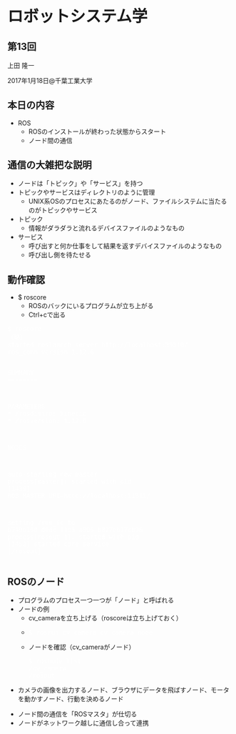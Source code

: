 <h2></h2>
<h1 style="font-size: 250%;">ロボットシステム学</h1>
<h2>第13回</h2>
上田 隆一

2017年1月18日\@千葉工業大学

<!--nextpage-->
<h2>本日の内容</h2>
<ul>
 	<li>ROS
<ul>
 	<li>ROSのインストールが終わった状態からスタート</li>
 	<li>ノード間の通信</li>
</ul>
</li>
</ul>
<h2><!--nextpage--></h2>
<h2>通信の大雑把な説明</h2>
<ul>
 	<li>ノードは「トピック」や「サービス」を持つ</li>
 	<li>トピックやサービスはディレクトリのように管理
<ul>
 	<li>UNIX系OSのプロセスにあたるのがノード、ファイルシステムに当たるのがトピックやサービス</li>
</ul>
</li>
 	<li>トピック
<ul>
 	<li>情報がダラダラと流れるデバイスファイルのようなもの</li>
</ul>
</li>
 	<li>サービス
<ul>
 	<li>呼び出すと何か仕事をして結果を返すデバイスファイルのようなもの</li>
 	<li>呼び出し側を待たせる</li>
</ul>
</li>
</ul>
<!--nextpage-->
<h2>動作確認</h2>
<ul>
 	<li>$ roscore
<ul>
 	<li>ROSのバックにいるプログラムが立ち上がる</li>
 	<li>Ctrl+cで出る</li>
</ul>
</li>
</ul>
<pre><span style="color: #ffffff;">$ roscore</span>
<span style="color: #ffffff;">（略）</span>
<span style="color: #ffffff;">started roslaunch server http://localhost:39310/</span>
<span style="color: #ffffff;">ros_comm version 1.12.6</span>

<span style="color: #ffffff;">SUMMARY</span>
<span style="color: #ffffff;">========</span>

<span style="color: #ffffff;">PARAMETERS</span>
<span style="color: #ffffff;">* /rosdistro: kinetic</span>
<span style="color: #ffffff;">* /rosversion: 1.12.6</span>

<span style="color: #ffffff;">NODES</span>

<span style="color: #ffffff;">auto-starting new master</span>
<span style="color: #ffffff;">process[master]: started with pid [1439]</span>
<span style="color: #ffffff;">ROS_MASTER_URI=http://localhost:11311/</span>

<span style="color: #ffffff;">setting /run_id to b749a100-d0dc-11e5-a506-b827eb17cb96</span>
<span style="color: #ffffff;">process[rosout-1]: started with pid [1452]</span>
<span style="color: #ffffff;">started core service [/rosout]</span></pre>
<!--nextpage-->
<h2>ROSのノード</h2>
<ul>
 	<li>プログラムのプロセス一つ一つが「ノード」と呼ばれる</li>
 	<li>ノードの例
<ul>
 	<li>cv_cameraを立ち上げる（roscoreは立ち上げておく）</li>
 	<li>
<pre class="p1"><span class="s1"><span style="color: #ffffff;">$ rosrun cv_camera cv_camera_node</span> </span></pre>
</li>
 	<li>ノードを確認（cv_cameraがノード）
<pre><span style="color: #ffffff;">$ rosnode list</span>
<span style="color: #ffffff;">/cv_camera</span>
<span style="color: #ffffff;">/rosout</span></pre>
</li>
</ul>
</li>
</ul>

<!--nextpage-->

<ul>
 	<li>カメラの画像を出力するノード、ブラウザにデータを飛ばすノード、モータを動かすノード、行動を決めるノード</li>
</ul>
<ul>
 	<li>ノード間の通信を「ROSマスタ」が仕切る</li>
 	<li>ノードがネットワーク越しに通信し合って連携</li>
</ul>
&nbsp;
